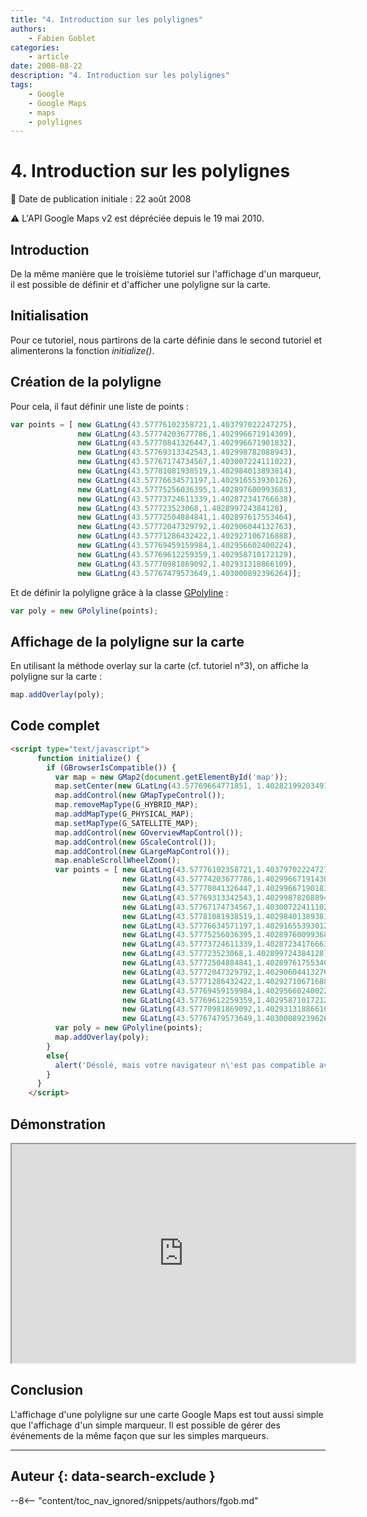 ```yaml
---
title: "4. Introduction sur les polylignes"
authors:
    - Fabien Goblet
categories:
    - article
date: 2008-08-22
description: "4. Introduction sur les polylignes"
tags:
    - Google
    - Google Maps
    - maps
    - polylignes
---
```


# 4. Introduction sur les polylignes

:calendar: Date de publication initiale : 22 août 2008

:warning: L'API Google Maps v2 est dépréciée depuis le 19 mai 2010.

## Introduction

De la même manière que le troisième tutoriel sur l'affichage d'un marqueur, il est possible de définir et d'afficher une polyligne sur la carte.

## Initialisation

Pour ce tutoriel, nous partirons de la carte définie dans le second tutoriel et alimenterons la fonction *initialize()*.

## Création de la polyligne

Pour cela, il faut définir une liste de points :

```javascript
var points = [ new GLatLng(43.57776102358721,1.403797022247275),
               new GLatLng(43.57774203677786,1.402996671914309),
               new GLatLng(43.57770841326447,1.402996671901832),
               new GLatLng(43.57769313342543,1.402998782088943),
               new GLatLng(43.57767174734567,1.403007224111022),
               new GLatLng(43.57781081938519,1.402984013893814),
               new GLatLng(43.57776634571197,1.402916553930126),
               new GLatLng(43.57775256036395,1.402897600993683),
               new GLatLng(43.57773724611339,1.402872341766638),
               new GLatLng(43.577723523068,1.402899724384128),
               new GLatLng(43.57772504884841,1.402897617553464),
               new GLatLng(43.57772047329792,1.402906044132763),
               new GLatLng(43.57771286432422,1.402927106716888),
               new GLatLng(43.57769459159984,1.402956602400224),
               new GLatLng(43.57769612259359,1.402958710172129),
               new GLatLng(43.57770981869092,1.402931318866109),
               new GLatLng(43.57767479573649,1.403000892396264)];
```

Et de définir la polyligne grâce à la classe [GPolyline](http://code.google.com/intl/fr/apis/maps/documentation/reference.html#GPolyline) :

```javascript
var poly = new GPolyline(points);
```

## Affichage de la polyligne sur la carte

En utilisant la méthode overlay sur la carte (cf. tutoriel n°3), on affiche la polyligne sur la carte :

```javascript
map.addOverlay(poly);
```

## Code complet

```html
<script type="text/javascript">
      function initialize() {
        if (GBrowserIsCompatible()) {
          var map = new GMap2(document.getElementById('map'));
          map.setCenter(new GLatLng(43.57769664771851, 1.402821992034912),16);
          map.addControl(new GMapTypeControl());
          map.removeMapType(G_HYBRID_MAP);
          map.addMapType(G_PHYSICAL_MAP);
          map.setMapType(G_SATELLITE_MAP);
          map.addControl(new GOverviewMapControl());
          map.addControl(new GScaleControl());
          map.addControl(new GLargeMapControl());
          map.enableScrollWheelZoom();
          var points = [ new GLatLng(43.57776102358721,1.403797022247275),
                         new GLatLng(43.57774203677786,1.402996671914309),
                         new GLatLng(43.57770841326447,1.402996671901832),
                         new GLatLng(43.57769313342543,1.402998782088943),
                         new GLatLng(43.57767174734567,1.403007224111022),
                         new GLatLng(43.57781081938519,1.402984013893814),
                         new GLatLng(43.57776634571197,1.402916553930126),
                         new GLatLng(43.57775256036395,1.402897600993683),
                         new GLatLng(43.57773724611339,1.402872341766638),
                         new GLatLng(43.577723523068,1.402899724384128),
                         new GLatLng(43.57772504884841,1.402897617553464),
                         new GLatLng(43.57772047329792,1.402906044132763),
                         new GLatLng(43.57771286432422,1.402927106716888),
                         new GLatLng(43.57769459159984,1.402956602400224),
                         new GLatLng(43.57769612259359,1.402958710172129),
                         new GLatLng(43.57770981869092,1.402931318866109),
                         new GLatLng(43.57767479573649,1.403000892396264)];
          var poly = new GPolyline(points);
          map.addOverlay(poly);
        }
        else{
          alert('Désolé, mais votre navigateur n\'est pas compatible avec Google Maps');
        }
      }
    </script>
```
## Démonstration

<iframe src="http://88.191.142.86/fabien/geotribu/tuto/gmaps-v2/tuto4.html" height="350px" width="550px"></iframe>

## Conclusion

L'affichage d'une polyligne sur une carte Google Maps est tout aussi simple que l'affichage d'un simple marqueur. Il est possible de gérer des événements de la même façon que sur les simples marqueurs.

----

## Auteur {: data-search-exclude }

--8<-- "content/toc_nav_ignored/snippets/authors/fgob.md"

